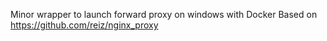 Minor wrapper to launch forward proxy on windows with Docker
Based on https://github.com/reiz/nginx_proxy